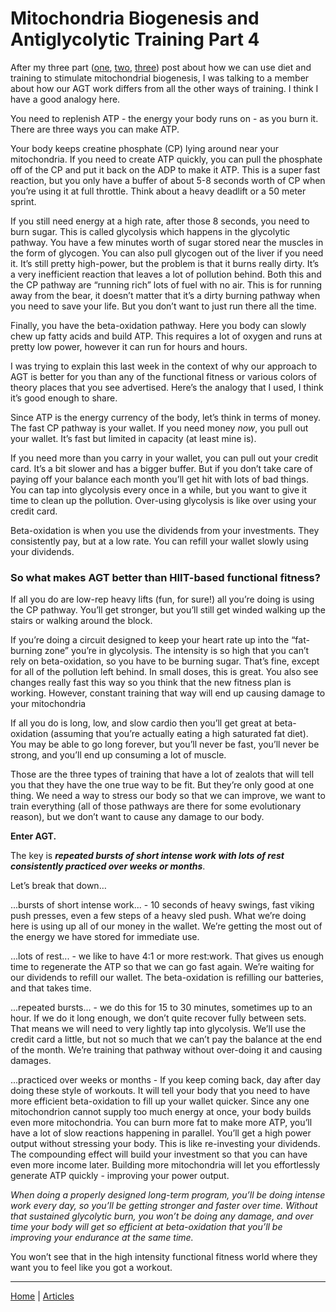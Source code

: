 # Mitochondria Biogenesis and Antiglycolytic Training Part 4

After my three part ([one](mitochondria-biogenesis-and-antiglycolytic-training-part-1.md), [two](mitochondria-biogenesis-and-antiglycolytic-training-part-2.md), [three](mitochondria-biogenesis-and-antiglycolytic-training-part-3.md)) post about how we can use diet and training to stimulate mitochondrial biogenesis, I was talking to a member about how our AGT work differs from all the other ways of training. I think I have a good analogy here.

You need to replenish ATP - the energy your body runs on - as you burn it. There are three ways you can make ATP. 

Your body keeps creatine phosphate (CP) lying around near your mitochondria. If you need to create ATP quickly, you can pull the phosphate off of the CP and put it back on the ADP to make it ATP. This is a super fast reaction, but you only have a buffer of about 5-8 seconds worth of CP when you’re using it at full throttle. Think about a heavy deadlift or a 50 meter sprint.

If you still need energy at a high rate, after those 8 seconds, you need to burn sugar. This is called glycolysis which happens in the glycolytic pathway. You have a few minutes worth of sugar stored near the muscles in the form of glycogen. You can also pull glycogen out of the liver if you need it. It’s still pretty high-power, but the problem is that it burns really dirty. It’s a very inefficient reaction that leaves a lot of pollution behind. Both this and the CP pathway are “running rich” lots of fuel with no air. This is for running away from the bear, it doesn’t matter that it’s a dirty burning pathway when you need to save your life. But you don’t want to just run there all the time.

Finally, you have the beta-oxidation pathway. Here you body can slowly chew up fatty acids and build ATP. This requires a lot of oxygen and runs at pretty low power, however it can run for hours and hours.

I was trying to explain this last week in the context of why our approach to AGT is better for you than any of the functional fitness or various colors of theory places that you see advertised. Here’s the analogy that I used, I think it’s good enough to share.

Since ATP is the energy currency of the body, let’s think in terms of money. The fast CP pathway is your wallet. If you need money *now*, you pull out your wallet. It’s fast but limited in capacity (at least mine is). 

If you need more than you carry in your wallet, you can pull out your credit card. It’s a bit slower and has a bigger buffer. But if you don’t take care of paying off your balance each month you’ll get hit with lots of bad things. You can tap into glycolysis every once in a while, but you want to give it time to clean up the pollution. Over-using glycolysis is like over using your credit card.

Beta-oxidation is when you use the dividends from your investments. They consistently pay, but at a low rate. You can refill your wallet slowly using your dividends.

### So what makes AGT better than HIIT-based functional fitness?

If all you do are low-rep heavy lifts (fun, for sure!) all you’re doing is using the CP pathway. You’ll get stronger, but you’ll still get winded walking up the stairs or walking around the block.

If you’re doing a circuit designed to keep your heart rate up into the “fat-burning zone” you’re in glycolysis. The intensity is so high that you can’t rely on beta-oxidation, so you have to be burning sugar. That’s fine, except for all of the pollution left behind. In small doses, this is great. You also see changes really fast this way so you think that the new fitness plan is working. However, constant training that way will end up causing damage to your mitochondria 

If all you do is long, low, and slow cardio then you’ll get great at beta-oxidation (assuming that you’re actually eating a high saturated fat diet). You may be able to go long forever, but you’ll never be fast, you’ll never be strong, and you’ll end up consuming a lot of muscle.

Those are the three types of training that have a lot of zealots that will tell you that they have the one true way to be fit. But they’re only good at one thing. We need a way to stress our body so that we can improve, we want to train everything (all of those pathways are there for some evolutionary reason), but we don’t want to cause any damage to our body.

**Enter AGT.**

The key is ***repeated bursts of short intense work with lots of rest consistently practiced over weeks or months***.

Let’s break that down…

...bursts of short intense work... - 10 seconds of heavy swings, fast viking push presses, even a few steps of a heavy sled push. What we’re doing here is using up all of our money in the wallet. We’re getting the most out of the energy we have stored for immediate use.

...lots of rest... - we like to have 4:1 or more rest:work. That gives us enough time to regenerate the ATP so that we can go fast again. We’re waiting for our dividends to refill our wallet. The beta-oxidation is refilling our batteries, and that takes time. 

...repeated bursts... - we do this for 15 to 30 minutes, sometimes up to an hour. If we do it long enough, we don’t quite recover fully between sets. That means we will need to very lightly tap into glycolysis. We’ll use the credit card a little, but not so much that we can’t pay the balance at the end of the month. We’re training that pathway without over-doing it and causing damages.

...practiced over weeks or months - If you keep coming back, day after day doing these style of workouts. It will tell your body that you need to have more efficient beta-oxidation to fill up your wallet quicker. Since any one mitochondrion cannot supply too much energy at once, your body builds even more mitochondria. You can burn more fat to make more ATP, you’ll have a lot of slow reactions happening in parallel. You’ll get a high power output without stressing your body. This is like re-investing your dividends. The compounding effect will build your investment so that you can have even more income later. Building more mitochondria will let you effortlessly generate ATP quickly - improving your power output.

*When doing a properly designed long-term program, you’ll be doing intense work every day, so you’ll be getting stronger and faster over time. Without that sustained glycolytic burn, you won’t be doing any damage, and over time your body will get so efficient at beta-oxidation that you’ll be improving your endurance at the same time.*

You won’t see that in the high intensity functional fitness world where they want you to feel like you got a workout.

----

[Home](../../index.md) | [Articles](../../articles.md)